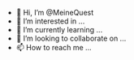 - 👋 Hi, I’m @MeineQuest
- 👀 I’m interested in ...
- 🌱 I’m currently learning ...
- 💞️ I’m looking to collaborate on ...
- 📫 How to reach me ...

<!---
MeineQuest/MeineQuest is a ✨ special ✨ repository because its `README.md` (this file) appears on your GitHub profile.
You can click the Preview link to take a look at your changes.
--->
